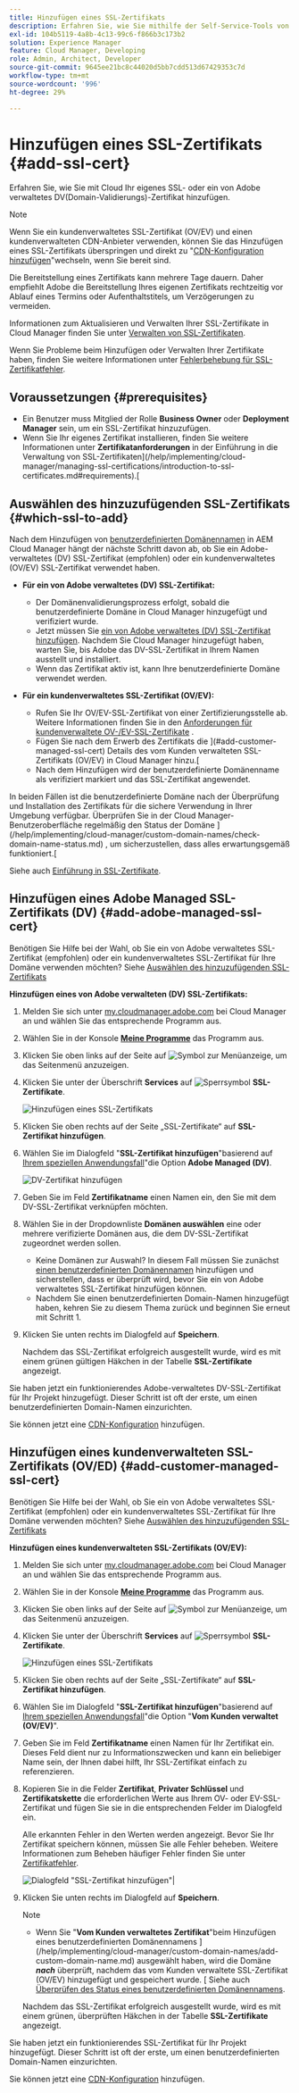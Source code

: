 ```yaml
---
title: Hinzufügen eines SSL-Zertifikats
description: Erfahren Sie, wie Sie mithilfe der Self-Service-Tools von Cloud Manager Ihr eigenes SSL- oder ein von Adobe verwaltetes DV(Domain-Validierungs)-Zertifikat hinzufügen.
exl-id: 104b5119-4a8b-4c13-99c6-f866b3c173b2
solution: Experience Manager
feature: Cloud Manager, Developing
role: Admin, Architect, Developer
source-git-commit: 9645ee21bc8c44020d5bb7cdd513d67429353c7d
workflow-type: tm+mt
source-wordcount: '996'
ht-degree: 29%

---
```



# Hinzufügen eines SSL-Zertifikats {#add-ssl-cert}

Erfahren Sie, wie Sie mit Cloud Ihr eigenes SSL- oder ein von Adobe verwaltetes DV(Domain-Validierungs)-Zertifikat hinzufügen.

>[!NOTE]
>
>Wenn Sie ein kundenverwaltetes SSL-Zertifikat (OV/EV) und einen kundenverwalteten CDN-Anbieter verwenden, können Sie das Hinzufügen eines SSL-Zertifikats überspringen und direkt zu &quot;[CDN-Konfiguration hinzufügen](/help/implementing/cloud-manager/cdn-configurations/add-cdn-config.md)&quot;wechseln, wenn Sie bereit sind.

Die Bereitstellung eines Zertifikats kann mehrere Tage dauern. Daher empfiehlt Adobe die Bereitstellung Ihres eigenen Zertifikats rechtzeitig vor Ablauf eines Termins oder Aufenthaltstitels, um Verzögerungen zu vermeiden.

Informationen zum Aktualisieren und Verwalten Ihrer SSL-Zertifikate in Cloud Manager finden Sie unter [Verwalten von SSL-Zertifikaten](/help/implementing/cloud-manager/managing-ssl-certifications/managing-certificates.md).

Wenn Sie Probleme beim Hinzufügen oder Verwalten Ihrer Zertifikate haben, finden Sie weitere Informationen unter [Fehlerbehebung für SSL-Zertifikatfehler](/help/implementing/cloud-manager/managing-ssl-certifications/troubleshoot-ssl-cert.md).


## Voraussetzungen {#prerequisites}

* Ein Benutzer muss Mitglied der Rolle **Business Owner** oder **Deployment Manager** sein, um ein SSL-Zertifikat hinzuzufügen.
* Wenn Sie Ihr eigenes Zertifikat installieren, finden Sie weitere Informationen unter **Zertifikatanforderungen** in der Einführung in die Verwaltung von SSL-Zertifikaten](/help/implementing/cloud-manager/managing-ssl-certifications/introduction-to-ssl-certificates.md#requirements).[

## Auswählen des hinzuzufügenden SSL-Zertifikats {#which-ssl-to-add}

Nach dem Hinzufügen von [ benutzerdefinierten Domänennamen](/help/implementing/cloud-manager/custom-domain-names/add-custom-domain-name.md) in AEM Cloud Manager hängt der nächste Schritt davon ab, ob Sie ein Adobe-verwaltetes (DV) SSL-Zertifikat (empfohlen) oder ein kundenverwaltetes (OV/EV) SSL-Zertifikat verwendet haben.

* **Für ein von Adobe verwaltetes (DV) SSL-Zertifikat:**
   * Der Domänenvalidierungsprozess erfolgt, sobald die benutzerdefinierte Domäne in Cloud Manager hinzugefügt und verifiziert wurde.
   * Jetzt müssen Sie [ein von Adobe verwaltetes (DV) SSL-Zertifikat hinzufügen](#add-adobe-managed-ssl-cert).
Nachdem Sie Cloud Manager hinzugefügt haben, warten Sie, bis Adobe das DV-SSL-Zertifikat in Ihrem Namen ausstellt und installiert.
   * Wenn das Zertifikat aktiv ist, kann Ihre benutzerdefinierte Domäne verwendet werden.

* **Für ein kundenverwaltetes SSL-Zertifikat (OV/EV):**

   * Rufen Sie Ihr OV/EV-SSL-Zertifikat von einer Zertifizierungsstelle ab. Weitere Informationen finden Sie in den [Anforderungen für kundenverwaltete OV-/EV-SSL-Zertifikate](/help/implementing/cloud-manager/managing-ssl-certifications/introduction-to-ssl-certificates.md#requirements) .
   * Fügen Sie nach dem Erwerb des Zertifikats die ](#add-customer-managed-ssl-cert) Details des vom Kunden verwalteten SSL-Zertifikats (OV/EV) in Cloud Manager hinzu.[
   * Nach dem Hinzufügen wird der benutzerdefinierte Domänenname als verifiziert markiert und das SSL-Zertifikat angewendet.

In beiden Fällen ist die benutzerdefinierte Domäne nach der Überprüfung und Installation des Zertifikats für die sichere Verwendung in Ihrer Umgebung verfügbar. Überprüfen Sie in der Cloud Manager-Benutzeroberfläche regelmäßig den Status der Domäne ](/help/implementing/cloud-manager/custom-domain-names/check-domain-name-status.md) , um sicherzustellen, dass alles erwartungsgemäß funktioniert.[

Siehe auch [Einführung in SSL-Zertifikate](/help/implementing/cloud-manager/managing-ssl-certifications/introduction-to-ssl-certificates.md).

## Hinzufügen eines Adobe Managed SSL-Zertifikats (DV) {#add-adobe-managed-ssl-cert}

Benötigen Sie Hilfe bei der Wahl, ob Sie ein von Adobe verwaltetes SSL-Zertifikat (empfohlen) oder ein kundenverwaltetes SSL-Zertifikat für Ihre Domäne verwenden möchten? Siehe [Auswählen des hinzuzufügenden SSL-Zertifikats](#which-ssl-to-add)

**Hinzufügen eines von Adobe verwalteten (DV) SSL-Zertifikats:**

1. Melden Sie sich unter [my.cloudmanager.adobe.com](https://my.cloudmanager.adobe.com/) bei Cloud Manager an und wählen Sie das entsprechende Programm aus.
1. Wählen Sie in der Konsole **[Meine Programme](/help/implementing/cloud-manager/navigation.md#my-programs)** das Programm aus.
1. Klicken Sie oben links auf der Seite auf ![Symbol zur Menüanzeige](https://spectrum.adobe.com/static/icons/workflow_18/Smock_ShowMenu_18_N.svg), um das Seitenmenü anzuzeigen.

1. Klicken Sie unter der Überschrift **Services** auf ![Sperrsymbol](https://spectrum.adobe.com/static/icons/workflow_18/Smock_LockClosed_18_N.svg) **SSL-Zertifikate**.

   ![Hinzufügen eines SSL-Zertifikats](/help/implementing/cloud-manager/assets/ssl/ssl-cert-add.png)

1. Klicken Sie oben rechts auf der Seite „SSL-Zertifikate“ auf **SSL-Zertifikat hinzufügen**.

1. Wählen Sie im Dialogfeld &quot;**SSL-Zertifikat hinzufügen**&quot;basierend auf [Ihrem speziellen Anwendungsfall](#which-ssl-to-add)&quot;die Option **Adobe Managed (DV)**.

   ![DV-Zertifikat hinzufügen](/help/implementing/cloud-manager/assets/ssl/add-dv-certificate.png)

1. Geben Sie im Feld **Zertifikatname** einen Namen ein, den Sie mit dem DV-SSL-Zertifikat verknüpfen möchten.

1. Wählen Sie in der Dropdownliste **Domänen auswählen** eine oder mehrere verifizierte Domänen aus, die dem DV-SSL-Zertifikat zugeordnet werden sollen.
   * Keine Domänen zur Auswahl? In diesem Fall müssen Sie zunächst [einen benutzerdefinierten Domänennamen](/help/implementing/cloud-manager/custom-domain-names/add-custom-domain-name.md) hinzufügen und sicherstellen, dass er überprüft wird, bevor Sie ein von Adobe verwaltetes SSL-Zertifikat hinzufügen können.
   * Nachdem Sie einen benutzerdefinierten Domain-Namen hinzugefügt haben, kehren Sie zu diesem Thema zurück und beginnen Sie erneut mit Schritt 1.

1. Klicken Sie unten rechts im Dialogfeld auf **Speichern**.

   Nachdem das SSL-Zertifikat erfolgreich ausgestellt wurde, wird es mit einem grünen gültigen Häkchen in der Tabelle **SSL-Zertifikate** angezeigt.

Sie haben jetzt ein funktionierendes Adobe-verwaltetes DV-SSL-Zertifikat für Ihr Projekt hinzugefügt. Dieser Schritt ist oft der erste, um einen benutzerdefinierten Domain-Namen einzurichten.

Sie können jetzt eine [CDN-Konfiguration](/help/implementing/cloud-manager/cdn-configurations/add-cdn-config.md) hinzufügen.

## Hinzufügen eines kundenverwalteten SSL-Zertifikats (OV/ED) {#add-customer-managed-ssl-cert}

<!-- IF THIS TOPIC GET UPDATED, REMEMBER TO UPDATE THE STEPS ALSO IN THE "MANAGE SSL CERTIFICATES TOPIC TOO -->

Benötigen Sie Hilfe bei der Wahl, ob Sie ein von Adobe verwaltetes SSL-Zertifikat (empfohlen) oder ein kundenverwaltetes SSL-Zertifikat für Ihre Domäne verwenden möchten? Siehe [Auswählen des hinzuzufügenden SSL-Zertifikats](#which-ssl-to-add)

**Hinzufügen eines kundenverwalteten SSL-Zertifikats (OV/EV):**

1. Melden Sie sich unter [my.cloudmanager.adobe.com](https://my.cloudmanager.adobe.com/) bei Cloud Manager an und wählen Sie das entsprechende Programm aus.

1. Wählen Sie in der Konsole **[Meine Programme](/help/implementing/cloud-manager/navigation.md#my-programs)** das Programm aus.

1. Klicken Sie oben links auf der Seite auf ![Symbol zur Menüanzeige](https://spectrum.adobe.com/static/icons/workflow_18/Smock_ShowMenu_18_N.svg), um das Seitenmenü anzuzeigen.

1. Klicken Sie unter der Überschrift **Services** auf ![Sperrsymbol](https://spectrum.adobe.com/static/icons/workflow_18/Smock_LockClosed_18_N.svg) **SSL-Zertifikate**.

   ![Hinzufügen eines SSL-Zertifikats](/help/implementing/cloud-manager/assets/ssl/ssl-cert-add.png)

1. Klicken Sie oben rechts auf der Seite „SSL-Zertifikate“ auf **SSL-Zertifikat hinzufügen**.

1. Wählen Sie im Dialogfeld &quot;**SSL-Zertifikat hinzufügen**&quot;basierend auf [Ihrem speziellen Anwendungsfall](#which-ssl-to-add)&quot;die Option &quot;**Vom Kunden verwaltet (OV/EV)**&quot;.

1. Geben Sie im Feld **Zertifikatname** einen Namen für Ihr Zertifikat ein.
Dieses Feld dient nur zu Informationszwecken und kann ein beliebiger Name sein, der Ihnen dabei hilft, Ihr SSL-Zertifikat einfach zu referenzieren.

1. Kopieren Sie in die Felder **Zertifikat**, **Privater Schlüssel** und **Zertifikatskette** die erforderlichen Werte aus Ihrem OV- oder EV-SSL-Zertifikat und fügen Sie sie in die entsprechenden Felder im Dialogfeld ein.

   Alle erkannten Fehler in den Werten werden angezeigt. Bevor Sie Ihr Zertifikat speichern können, müssen Sie alle Fehler beheben. Weitere Informationen zum Beheben häufiger Fehler finden Sie unter [Zertifikatfehler](#certificate-errors).

   ![Dialogfeld &quot;SSL-Zertifikat hinzufügen&quot;](/help/implementing/cloud-manager/assets/ssl/ssl-cert-02.png)|

1. Klicken Sie unten rechts im Dialogfeld auf **Speichern**.

   >[!NOTE]
   >
   >* Wenn Sie &quot;**Vom Kunden verwaltetes Zertifikat**&quot;beim Hinzufügen eines benutzerdefinierten Domänennamens ](/help/implementing/cloud-manager/custom-domain-names/add-custom-domain-name.md) ausgewählt haben, wird die Domäne ***nach*** überprüft, nachdem das vom Kunden verwaltete SSL-Zertifikat (OV/EV) hinzugefügt und gespeichert wurde. [ Siehe auch [Überprüfen des Status eines benutzerdefinierten Domänennamens](/help/implementing/cloud-manager/custom-domain-names/check-domain-name-status.md#how-to).

   Nachdem das SSL-Zertifikat erfolgreich ausgestellt wurde, wird es mit einem grünen, überprüften Häkchen in der Tabelle **SSL-Zertifikate** angezeigt.

Sie haben jetzt ein funktionierendes SSL-Zertifikat für Ihr Projekt hinzugefügt. Dieser Schritt ist oft der erste, um einen benutzerdefinierten Domain-Namen einzurichten.

Sie können jetzt eine [CDN-Konfiguration](/help/implementing/cloud-manager/cdn-configurations/add-cdn-config.md) hinzufügen.























<!--
## Add an SSL certificate {#add-ssl-cert}

1. Log into Cloud Manager at [my.cloudmanager.adobe.com](https://my.cloudmanager.adobe.com/) and select the appropriate program.
1. On the **[My Programs](/help/implementing/cloud-manager/navigation.md#my-programs)** console, select the program.
1. In the upper-left corner of the page, click ![Show menu icon](https://spectrum.adobe.com/static/icons/workflow_18/Smock_ShowMenu_18_N.svg) to reveal the side menu. 
1. Under the **Services** heading, click ![Lock closed icon](https://spectrum.adobe.com/static/icons/workflow_18/Smock_LockClosed_18_N.svg) **SSL Certificates**. 

   ![Adding an SSL certificate](/help/implementing/cloud-manager/assets/ssl/ssl-cert-add.png)

1. Near the upper-right corner of the SSL Certificates page, click **Add SSL Certificate**.

1. In the **Add SSL certificate** dialog box, based on [your particular use case](/help/implementing/cloud-manager/managing-ssl-certifications/introduction-to-ssl-certificates.md), do one of the following:

    | | Use case | Steps |
    | --- | --- | --- |
    | 1 | **Add an Adobe managed (DV) certificate** | **To add an Adobe managed (DV) SSL certificate:**<br>a. In the **Add SSL Certificate** dialog box, select the certificate type **Adobe managed (DV)**.<br>![Add a DV certificate](/help/implementing/cloud-manager/assets/ssl/add-dv-certificate.png)<br>b. In the **Certificate name** field, enter a name you want associated with the certificate.<br>c. In the **Select domains** drop-down list, select one or more domains that you want associated with the DV SSL certificate.<br>No domains to select? If so, it means that you must first add a custom domain name and ensure it is verified before you can add an SSL certificate. See [Add a custom domain name](/help/implementing/cloud-manager/custom-domain-names/add-custom-domain-name.md). When you are finished adding a custom domain name, return to this topic and begin at step 1 again.<br>d. Continue to step 7. |
    | 2 | **Add a customer managed (OV/EV) certificate** | **To add a customer managed (OV/EV) SSL certificate:**<br>a. In the **Add SSL Certificate** dialog box, select the certificate type **Customer managed (OV/EV)**.<br>b. In the **Certificate name** field, enter a name for your certificate. This field is for informational purposes only and can be any name that helps you reference your SSL certificate easily.<br>c. In the **Certificate**, **Private key**, and **Certificate chain** fields, paste the required values into their respective fields.<br>![Add SSL certificate dialog box](/help/implementing/cloud-manager/assets/ssl/ssl-cert-02.png)<br>Any detected errors in values are displayed. Before you can save your certificate, you must address all errors. See [Certificate Errors](#certificate-errors) to learn more about troubleshooting common errors.<br>d. Continue to step 7. | 

1. In the lower-right corner of the dialog box, click **Save**.

    >[!NOTE]
    >
    >* If you selected **Adobe managed certificate** while [adding a custom domain name](/help/implementing/cloud-manager/custom-domain-names/add-custom-domain-name.md), the domain is verified with the added certificate when the custom domain is added. 
    >
    >* If you selected **Customer managed certificate** while [adding a custom domain name](/help/implementing/cloud-manager/custom-domain-names/add-custom-domain-name.md), the domain is verified ***after*** the customer managed (OV/EV) SSL certificate is added and saved. See also [Check the status of a custom domain name](/help/implementing/cloud-manager/custom-domain-names/check-domain-name-status.md#how-to).

    After the SSL certificate is successfully issued, it is displayed with a green verified check mark in the **SSL Certificates** table. 

    You now have added a working SSL certificate for your project. This step is often the first to set up a custom domain name. 
    

* To learn about updating and managing your SSL certificates in Cloud Manager, see [Manage SSL certificates](/help/implementing/cloud-manager/managing-ssl-certifications/managing-certificates.md).

* If you are having issues adding or managing your certificates, see [Troubleshoot SSL certificate errors](/help/implementing/cloud-manager/managing-ssl-certifications/troubleshoot-ssl-cert.md). -->
